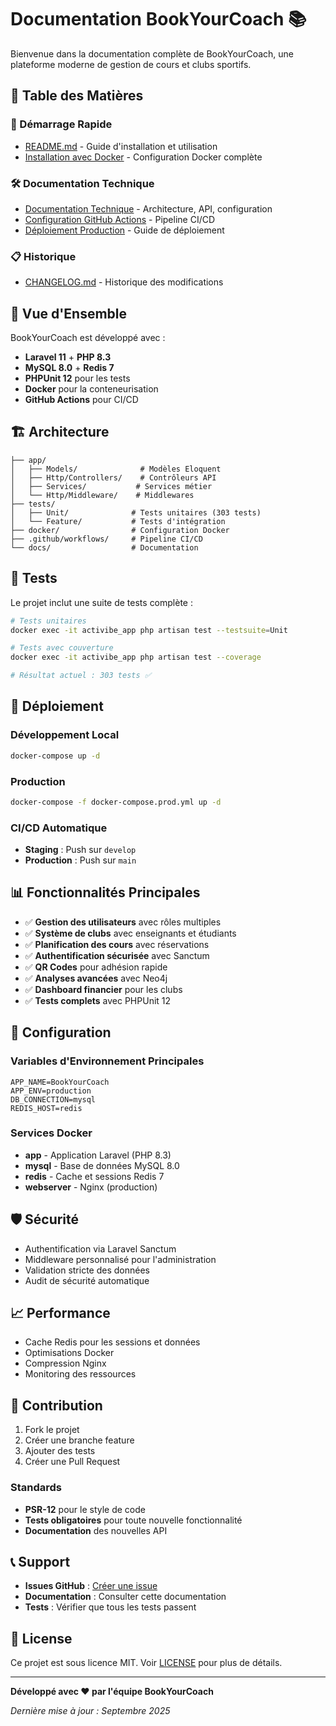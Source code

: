 # Documentation BookYourCoach 📚

Bienvenue dans la documentation complète de BookYourCoach, une plateforme moderne de gestion de cours et clubs sportifs.

## 📖 Table des Matières

### 🚀 Démarrage Rapide
- [README.md](../README.md) - Guide d'installation et utilisation
- [Installation avec Docker](../README.md#installation) - Configuration Docker complète

### 🛠 Documentation Technique
- [Documentation Technique](TECHNICAL_DOCUMENTATION.md) - Architecture, API, configuration
- [Configuration GitHub Actions](GITHUB_ACTIONS_CONFIG.md) - Pipeline CI/CD
- [Déploiement Production](PRODUCTION_DEPLOYMENT.md) - Guide de déploiement

### 📋 Historique
- [CHANGELOG.md](../CHANGELOG.md) - Historique des modifications

## 🎯 Vue d'Ensemble

BookYourCoach est développé avec :
- **Laravel 11** + **PHP 8.3**
- **MySQL 8.0** + **Redis 7**
- **PHPUnit 12** pour les tests
- **Docker** pour la conteneurisation
- **GitHub Actions** pour CI/CD

## 🏗 Architecture

```
├── app/
│   ├── Models/              # Modèles Eloquent
│   ├── Http/Controllers/    # Contrôleurs API
│   ├── Services/           # Services métier
│   └── Http/Middleware/    # Middlewares
├── tests/
│   ├── Unit/              # Tests unitaires (303 tests)
│   └── Feature/           # Tests d'intégration
├── docker/                # Configuration Docker
├── .github/workflows/     # Pipeline CI/CD
└── docs/                  # Documentation
```

## 🧪 Tests

Le projet inclut une suite de tests complète :

```bash
# Tests unitaires
docker exec -it activibe_app php artisan test --testsuite=Unit

# Tests avec couverture
docker exec -it activibe_app php artisan test --coverage

# Résultat actuel : 303 tests ✅
```

## 🚀 Déploiement

### Développement Local
```bash
docker-compose up -d
```

### Production
```bash
docker-compose -f docker-compose.prod.yml up -d
```

### CI/CD Automatique
- **Staging** : Push sur `develop`
- **Production** : Push sur `main`

## 📊 Fonctionnalités Principales

- ✅ **Gestion des utilisateurs** avec rôles multiples
- ✅ **Système de clubs** avec enseignants et étudiants
- ✅ **Planification des cours** avec réservations
- ✅ **Authentification sécurisée** avec Sanctum
- ✅ **QR Codes** pour adhésion rapide
- ✅ **Analyses avancées** avec Neo4j
- ✅ **Dashboard financier** pour les clubs
- ✅ **Tests complets** avec PHPUnit 12

## 🔧 Configuration

### Variables d'Environnement Principales

```env
APP_NAME=BookYourCoach
APP_ENV=production
DB_CONNECTION=mysql
REDIS_HOST=redis
```

### Services Docker

- **app** - Application Laravel (PHP 8.3)
- **mysql** - Base de données MySQL 8.0
- **redis** - Cache et sessions Redis 7
- **webserver** - Nginx (production)

## 🛡 Sécurité

- Authentification via Laravel Sanctum
- Middleware personnalisé pour l'administration
- Validation stricte des données
- Audit de sécurité automatique

## 📈 Performance

- Cache Redis pour les sessions et données
- Optimisations Docker
- Compression Nginx
- Monitoring des ressources

## 🤝 Contribution

1. Fork le projet
2. Créer une branche feature
3. Ajouter des tests
4. Créer une Pull Request

### Standards

- **PSR-12** pour le style de code
- **Tests obligatoires** pour toute nouvelle fonctionnalité
- **Documentation** des nouvelles API

## 📞 Support

- **Issues GitHub** : [Créer une issue](https://github.com/owner/bookyourcoach/issues)
- **Documentation** : Consulter cette documentation
- **Tests** : Vérifier que tous les tests passent

## 📄 License

Ce projet est sous licence MIT. Voir [LICENSE](../LICENSE) pour plus de détails.

---

**Développé avec ❤️ par l'équipe BookYourCoach**

*Dernière mise à jour : Septembre 2025*
